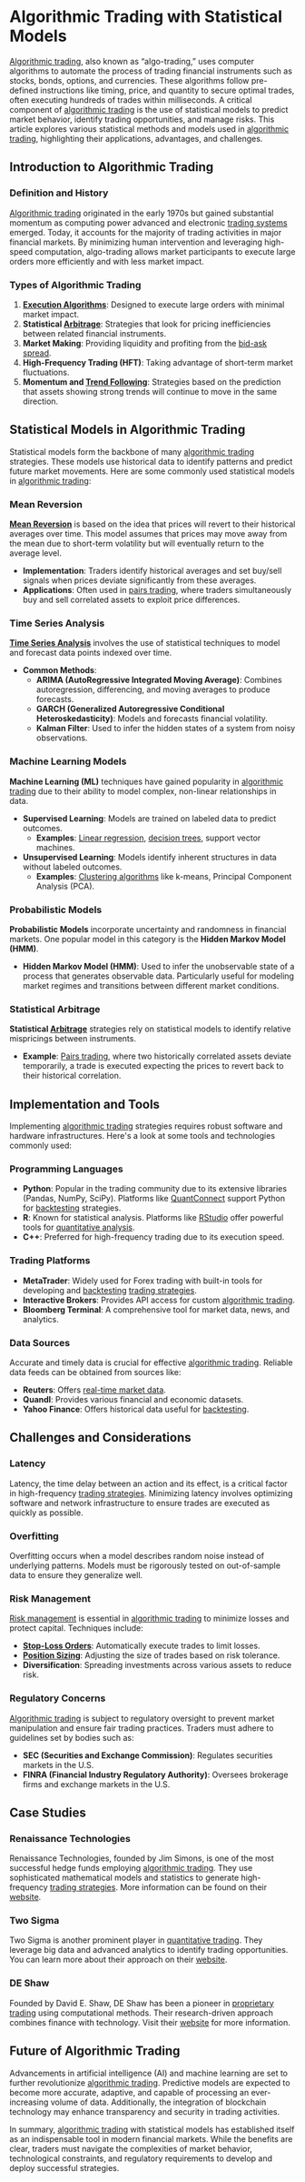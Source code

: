 # Algorithmic Trading with Statistical Models

[Algorithmic trading](../a/algorithmic_trading.md), also known as “algo-trading,” uses computer algorithms to automate the process of trading financial instruments such as stocks, bonds, options, and currencies. These algorithms follow pre-defined instructions like timing, price, and quantity to secure optimal trades, often executing hundreds of trades within milliseconds. A critical component of [algorithmic trading](../a/algorithmic_trading.md) is the use of statistical models to predict market behavior, identify trading opportunities, and manage risks. This article explores various statistical methods and models used in [algorithmic trading](../a/algorithmic_trading.md), highlighting their applications, advantages, and challenges.

## Introduction to Algorithmic Trading

### Definition and History

[Algorithmic trading](../a/algorithmic_trading.md) originated in the early 1970s but gained substantial momentum as computing power advanced and electronic [trading systems](../t/trading_systems.md) emerged. Today, it accounts for the majority of trading activities in major financial markets. By minimizing human intervention and leveraging high-speed computation, algo-trading allows market participants to execute large orders more efficiently and with less market impact.

### Types of Algorithmic Trading

1. **[Execution Algorithms](../e/execution_algorithms.md)**: Designed to execute large orders with minimal market impact.
2. **Statistical [Arbitrage](../a/arbitrage.md)**: Strategies that look for pricing inefficiencies between related financial instruments.
3. **Market Making**: Providing liquidity and profiting from the [bid-ask spread](../b/bid-ask_spread.md).
4. **High-Frequency Trading (HFT)**: Taking advantage of short-term market fluctuations.
5. **Momentum and [Trend Following](../t/trend_following.md)**: Strategies based on the prediction that assets showing strong trends will continue to move in the same direction.

## Statistical Models in Algorithmic Trading

Statistical models form the backbone of many [algorithmic trading](../a/algorithmic_trading.md) strategies. These models use historical data to identify patterns and predict future market movements. Here are some commonly used statistical models in [algorithmic trading](../a/algorithmic_trading.md):

### Mean Reversion

**[Mean Reversion](../m/mean_reversion.md)** is based on the idea that prices will revert to their historical averages over time. This model assumes that prices may move away from the mean due to short-term volatility but will eventually return to the average level.

- **Implementation**: Traders identify historical averages and set buy/sell signals when prices deviate significantly from these averages.
- **Applications**: Often used in [pairs trading](../p/pairs_trading.md), where traders simultaneously buy and sell correlated assets to exploit price differences.

### Time Series Analysis

**[Time Series Analysis](../t/time_series_analysis.md)** involves the use of statistical techniques to model and forecast data points indexed over time.

- **Common Methods**:
  - **ARIMA (AutoRegressive Integrated Moving Average)**: Combines autoregression, differencing, and moving averages to produce forecasts.
  - **GARCH (Generalized Autoregressive Conditional Heteroskedasticity)**: Models and forecasts financial volatility.
  - **Kalman Filter**: Used to infer the hidden states of a system from noisy observations.

### Machine Learning Models

**Machine Learning (ML)** techniques have gained popularity in [algorithmic trading](../a/algorithmic_trading.md) due to their ability to model complex, non-linear relationships in data.

- **Supervised Learning**: Models are trained on labeled data to predict outcomes.
  - **Examples**: [Linear regression](../l/linear_regression.md), [decision trees](../d/decision_trees.md), support vector machines.
- **Unsupervised Learning**: Models identify inherent structures in data without labeled outcomes.
  - **Examples**: [Clustering algorithms](../c/clustering_algorithms.md) like k-means, Principal Component Analysis (PCA).

### Probabilistic Models

**Probabilistic Models** incorporate uncertainty and randomness in financial markets. One popular model in this category is the **Hidden Markov Model (HMM)**.

- **Hidden Markov Model (HMM)**: Used to infer the unobservable state of a process that generates observable data. Particularly useful for modeling market regimes and transitions between different market conditions.

### Statistical Arbitrage

**Statistical [Arbitrage](../a/arbitrage.md)** strategies rely on statistical models to identify relative mispricings between instruments.

- **Example**: [Pairs trading](../p/pairs_trading.md), where two historically correlated assets deviate temporarily, a trade is executed expecting the prices to revert back to their historical correlation.

## Implementation and Tools

Implementing [algorithmic trading](../a/algorithmic_trading.md) strategies requires robust software and hardware infrastructures. Here's a look at some tools and technologies commonly used:

### Programming Languages

- **Python**: Popular in the trading community due to its extensive libraries (Pandas, NumPy, SciPy). Platforms like [QuantConnect](https://www.quantconnect.com) support Python for [backtesting](../b/backtesting.md) strategies.
- **R**: Known for statistical analysis. Platforms like [RStudio](https://www.rstudio.com) offer powerful tools for [quantitative analysis](../q/quantitative_analysis.md).
- **C++**: Preferred for high-frequency trading due to its execution speed.

### Trading Platforms

- **MetaTrader**: Widely used for Forex trading with built-in tools for developing and [backtesting](../b/backtesting.md) [trading strategies](../t/trading_strategies.md).
- **Interactive Brokers**: Provides API access for custom [algorithmic trading](../a/algorithmic_trading.md).
- **Bloomberg Terminal**: A comprehensive tool for market data, news, and analytics.

### Data Sources

Accurate and timely data is crucial for effective [algorithmic trading](../a/algorithmic_trading.md). Reliable data feeds can be obtained from sources like:

- **Reuters**: Offers [real-time market data](../r/real-time_market_data.md).
- **Quandl**: Provides various financial and economic datasets.
- **Yahoo Finance**: Offers historical data useful for [backtesting](../b/backtesting.md).

## Challenges and Considerations

### Latency

Latency, the time delay between an action and its effect, is a critical factor in high-frequency [trading strategies](../t/trading_strategies.md). Minimizing latency involves optimizing software and network infrastructure to ensure trades are executed as quickly as possible.

### Overfitting

Overfitting occurs when a model describes random noise instead of underlying patterns. Models must be rigorously tested on out-of-sample data to ensure they generalize well.

### Risk Management

[Risk management](../r/risk_management.md) is essential in [algorithmic trading](../a/algorithmic_trading.md) to minimize losses and protect capital. Techniques include:

- **[Stop-Loss Orders](../s/stop-loss_orders.md)**: Automatically execute trades to limit losses.
- **[Position Sizing](../p/position_sizing.md)**: Adjusting the size of trades based on risk tolerance.
- **Diversification**: Spreading investments across various assets to reduce risk.

### Regulatory Concerns

[Algorithmic trading](../a/algorithmic_trading.md) is subject to regulatory oversight to prevent market manipulation and ensure fair trading practices. Traders must adhere to guidelines set by bodies such as:

- **SEC (Securities and Exchange Commission)**: Regulates securities markets in the U.S.
- **FINRA (Financial Industry Regulatory Authority)**: Oversees brokerage firms and exchange markets in the U.S.

## Case Studies

### Renaissance Technologies

Renaissance Technologies, founded by Jim Simons, is one of the most successful hedge funds employing [algorithmic trading](../a/algorithmic_trading.md). They use sophisticated mathematical models and statistics to generate high-frequency [trading strategies](../t/trading_strategies.md). More information can be found on their [website](https://www.rentec.com).

### Two Sigma

Two Sigma is another prominent player in [quantitative trading](../q/quantitative_trading.md). They leverage big data and advanced analytics to identify trading opportunities. You can learn more about their approach on their [website](https://www.twosigma.com).

### DE Shaw

Founded by David E. Shaw, DE Shaw has been a pioneer in [proprietary trading](../p/proprietary_trading.md) using computational methods. Their research-driven approach combines finance with technology. Visit their [website](https://www.deshaw.com) for more information.

## Future of Algorithmic Trading

Advancements in artificial intelligence (AI) and machine learning are set to further revolutionize [algorithmic trading](../a/algorithmic_trading.md). Predictive models are expected to become more accurate, adaptive, and capable of processing an ever-increasing volume of data. Additionally, the integration of blockchain technology may enhance transparency and security in trading activities.

In summary, [algorithmic trading](../a/algorithmic_trading.md) with statistical models has established itself as an indispensable tool in modern financial markets. While the benefits are clear, traders must navigate the complexities of market behavior, technological constraints, and regulatory requirements to develop and deploy successful strategies.
